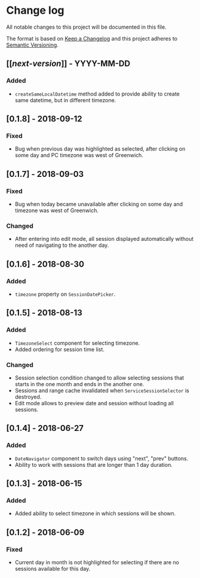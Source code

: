 # Change log
All notable changes to this project will be documented in this file.

The format is based on [Keep a Changelog](http://keepachangelog.com/)
and this project adheres to [Semantic Versioning](http://semver.org/).

## [[*next-version*]] - YYYY-MM-DD
### Added
- `createSameLocalDatetime` method added to provide ability to create same datetime, but in different timezone.

## [0.1.8] - 2018-09-12
### Fixed
- Bug when previous day was highlighted as selected, after clicking on some day and PC timezone was west of Greenwich. 

## [0.1.7] - 2018-09-03
### Fixed
- Bug when today became unavailable after clicking on some day and timezone was west of Greenwich. 

### Changed
- After entering into edit mode, all session displayed automatically without need of navigating to the another day.

## [0.1.6] - 2018-08-30
### Added
- `timezone` property on `SessionDatePicker`.

## [0.1.5] - 2018-08-13
### Added
- `TimezoneSelect` component for selecting timezone.
- Added ordering for session time list.

### Changed
- Session selection condition changed to allow selecting sessions that starts in the one month and ends in the another one.
- Sessions and range cache invalidated when `ServiceSessionSelector` is destroyed.
- Edit mode allows to preview date and session without loading all sessions.

## [0.1.4] - 2018-06-27
### Added
- `DateNavigator` component to switch days using "next", "prev" buttons.
- Ability to work with sessions that are longer than 1 day duration.

## [0.1.3] - 2018-06-15
### Added
- Added ability to select timezone in which sessions will be shown.

## [0.1.2] - 2018-06-09
### Fixed
- Current day in month is not highlighted for selecting if there are no sessions available for this day.